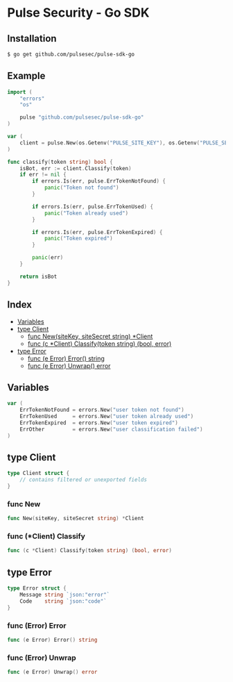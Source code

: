 # Pulse Security - Go SDK

## Installation

```sh
$ go get github.com/pulsesec/pulse-sdk-go
```

## Example

```go
import (
	"errors"
	"os"

	pulse "github.com/pulsesec/pulse-sdk-go"
)

var (
	client = pulse.New(os.Getenv("PULSE_SITE_KEY"), os.Getenv("PULSE_SECRET_KEY"))
)

func classify(token string) bool {
	isBot, err := client.Classify(token)
	if err != nil {
		if errors.Is(err, pulse.ErrTokenNotFound) {
			panic("Token not found")
		}

		if errors.Is(err, pulse.ErrTokenUsed) {
			panic("Token already used")
		}

		if errors.Is(err, pulse.ErrTokenExpired) {
			panic("Token expired")
		}

		panic(err)
	}

	return isBot
}
```

## Index

- [Variables](#variables)
- [type Client](#Client)
  - [func New\(siteKey, siteSecret string\) \*Client](#New)
  - [func \(c \*Client\) Classify\(token string\) \(bool, error\)](#Client.Classify)
- [type Error](#Error)
  - [func \(e Error\) Error\(\) string](#Error.Error)
  - [func \(e Error\) Unwrap\(\) error](#Error.Unwrap)

## Variables

<a name="ErrTokenNotFound"></a>

```go
var (
	ErrTokenNotFound = errors.New("user token not found")
	ErrTokenUsed     = errors.New("user token already used")
	ErrTokenExpired  = errors.New("user token expired")
	ErrOther         = errors.New("user classification failed")
)
```

<a name="Client"></a>

## type Client

```go
type Client struct {
    // contains filtered or unexported fields
}
```

<a name="New"></a>

### func New

```go
func New(siteKey, siteSecret string) *Client
```

<a name="Client.Classify"></a>

### func \(\*Client\) Classify

```go
func (c *Client) Classify(token string) (bool, error)
```

<a name="Error"></a>

## type Error

```go
type Error struct {
    Message string `json:"error"`
    Code    string `json:"code"`
}
```

<a name="Error.Error"></a>

### func \(Error\) Error

```go
func (e Error) Error() string
```

<a name="Error.Unwrap"></a>

### func \(Error\) Unwrap

```go
func (e Error) Unwrap() error
```

